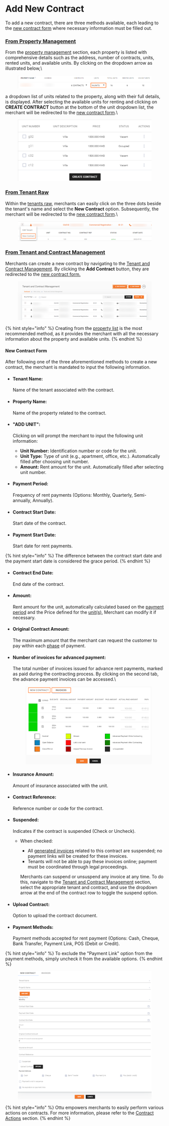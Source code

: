# Add New Contract

To add a new contract, there are three methods available, each leading to the [new contract form](add-new-contract.md#new-contract-form) where necessary information must be filled out.

### [**From Property Management** ](add-new-contract.md#from-property-management)

From the [property management](../../property-management.md) section, each property is listed with comprehensive details such as the address, number of contracts, units, rented units, and available units. By clicking on the dropdown arrow as illustrated below,\


<figure><img src="../../../../../.gitbook/assets/image (17).png" alt=""><figcaption></figcaption></figure>

a dropdown list of units related to the property, along with their full details, is displayed. After selecting the available units for renting and clicking on **CREATE CONTRACT** button at the bottom of the unit dropdown list, the merchant will be redirected to the [new contract form](add-new-contract.md#new-contract-form).\


<figure><img src="../../../../../.gitbook/assets/image (18).png" alt=""><figcaption></figcaption></figure>

### [**From Tenant Raw**](add-new-contract.md#from-tenant-raw)&#x20;

Within the [tenants raw](../tenant-and-contract-dashboard.md#tenants-row), merchants can easily click on the three dots beside the tenant's name and select the **New Contract** option. Subsequently, the merchant will be redirected to the [new contract form](add-new-contract.md#new-contract-form).\


<figure><img src="../../../../../.gitbook/assets/image (19).png" alt=""><figcaption></figcaption></figure>



### [**From Tenant and Contract Management**](add-new-contract.md#from-tenant-and-contract-management)

Merchants can create a new contract by navigating to the [Tenant and Contract Management](../). By clicking the **Add Contract** button, they are redirected to the [new contract form.](add-new-contract.md#new-contract-form)&#x20;

<figure><img src="../../../../../.gitbook/assets/image (20).png" alt=""><figcaption></figcaption></figure>

{% hint style="info" %}
Creating from the [property list](add-new-contract.md#from-property-management) is the most recommended method, as it provides the merchant with all the necessary information about the property and available units.
{% endhint %}

#### New Contract Form

After following one of the three aforementioned methods to create a new contract, the merchant is mandated to input the following information.

*   #### **Tenant Name:**&#x20;

    Name of the tenant associated with the contract.
*   #### **Property Name:**&#x20;

    Name of the property related to the contract.
*   #### **"ADD UNIT":**&#x20;

    Clicking on will prompt the merchant to input the following unit information:

    * **Unit Number:** Identification number or code for the unit.
    * **Unit Type:** Type of unit (e.g., apartment, office, etc.). Automatically filled after choosing unit number.
    * **Amount:** Rent amount for the unit. Automatically filled after selecting unit number.
*   #### **Payment Period:**&#x20;

    Frequency of rent payments (Options: Monthly, Quarterly, Semi-annually, Annually).
*   #### **Contract Start Date:**&#x20;

    Start date of the contract.
*   #### **Payment Start Date:**&#x20;

    Start date for rent payments.

{% hint style="info" %}
The difference between the contract start date and the payment start date is considered the grace period.
{% endhint %}

*   #### **Contract End Date:**&#x20;

    End date of the contract.
*   #### **Amount:**&#x20;

    Rent amount for the unit, automatically calculated based on the [payment period](add-new-contract.md#payment-period) and the Price defined for the [unit(s)](../../property-management.md#unit-details), Merchant can modify it if necessary.
*   #### **Original Contract Amount:**

    The maximum amount that the merchant can request the customer to pay within each [phase](add-new-contract.md#payment-period) of payment.
*   #### **Number of invoices for advanced payment:**&#x20;

    The total number of invoices issued for advance rent payments, marked as paid during the contracting process. By clicking on the second tab, the advance payment invoices can be accessed.\


    <figure><img src="../../../../../.gitbook/assets/Advance Inovices while Contracting.png" alt=""><figcaption></figcaption></figure>
*   #### **Insurance Amount:**&#x20;

    Amount of insurance associated with the unit.
*   #### **Contract Reference:**&#x20;

    Reference number or code for the contract.
*   #### **Suspended:**&#x20;

    Indicates if the contract is suspended (Check or Uncheck).

    *   When checked:

        * All [generated invoices](broken-reference) related to this contract are suspended; no payment links will be created for these invoices.
        * Tenants will not be able to pay these invoices online; payment must be coordinated through legal proceedings.

        Merchants can suspend or unsuspend any invoice at any time. To do this, navigate to the [Tenant and Contract Management](broken-reference) section, select the appropriate tenant and contract, and use the dropdown arrow at the end of the contract row to toggle the suspend option.
*   #### **Upload Contract:**&#x20;

    Option to upload the contract document.
*   #### **Payment Methods:**&#x20;

    Payment methods accepted for rent payment (Options: Cash, Cheque, Bank Transfer, Payment Link, POS (Debit or Credit).

{% hint style="info" %}
To exclude the "Payment Link" option from the payment methods, simply uncheck it from the available options.
{% endhint %}

<figure><img src="../../../../../.gitbook/assets/image (21).png" alt=""><figcaption></figcaption></figure>

{% hint style="info" %}
Ottu empowers merchants to easily perform various actions on contracts. For more information, please refer to the [Contract Actions](../tenant-and-contract-dashboard.md#contract-actions) section.
{% endhint %}
